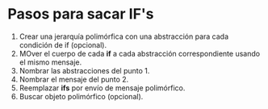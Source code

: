 # Pasos para sacar IF's

1. Crear una jerarquía polimórfica con una abstracción para cada condición de if (opcional).
2. MOver el cuerpo de cada **if** a cada abstracción correspondiente usando el mismo mensaje.
3. Nombrar las abstracciones del punto 1.
4. Nombrar el mensaje del punto 2.
5. Reemplazar **ifs** por envío de mensaje polimórfico.
6. Buscar objeto polimórfico (opcional). 